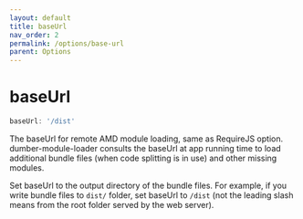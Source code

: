 ```yaml
---
layout: default
title: baseUrl
nav_order: 2
permalink: /options/base-url
parent: Options
---
```


# baseUrl

```js
baseUrl: '/dist'
```

The baseUrl for remote AMD module loading, same as RequireJS option. dumber-module-loader consults the baseUrl at app running time to load additional bundle files (when code splitting is in use) and other missing modules.

Set baseUrl to the output directory of the bundle files. For example, if you write bundle files to `dist/` folder, set baseUrl to `/dist` (not the leading slash means from the root folder served by the web server).
